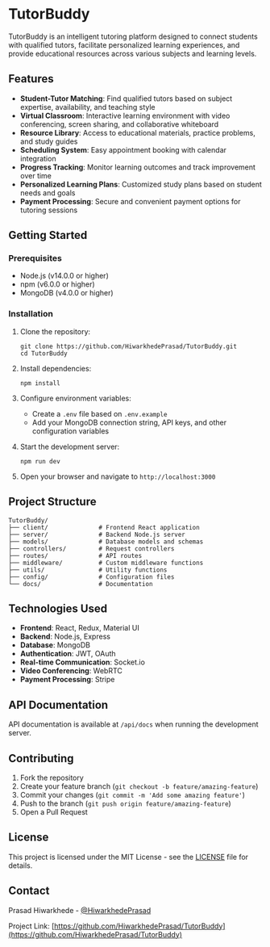 # TutorBuddy

TutorBuddy is an intelligent tutoring platform designed to connect students with qualified tutors, facilitate personalized learning experiences, and provide educational resources across various subjects and learning levels.

## Features

- **Student-Tutor Matching**: Find qualified tutors based on subject expertise, availability, and teaching style
- **Virtual Classroom**: Interactive learning environment with video conferencing, screen sharing, and collaborative whiteboard
- **Resource Library**: Access to educational materials, practice problems, and study guides
- **Scheduling System**: Easy appointment booking with calendar integration
- **Progress Tracking**: Monitor learning outcomes and track improvement over time
- **Personalized Learning Plans**: Customized study plans based on student needs and goals
- **Payment Processing**: Secure and convenient payment options for tutoring sessions

## Getting Started

### Prerequisites

- Node.js (v14.0.0 or higher)
- npm (v6.0.0 or higher)
- MongoDB (v4.0.0 or higher)

### Installation

1. Clone the repository:
   ```
   git clone https://github.com/HiwarkhedePrasad/TutorBuddy.git
   cd TutorBuddy
   ```

2. Install dependencies:
   ```
   npm install
   ```

3. Configure environment variables:
   - Create a `.env` file based on `.env.example`
   - Add your MongoDB connection string, API keys, and other configuration variables

4. Start the development server:
   ```
   npm run dev
   ```

5. Open your browser and navigate to `http://localhost:3000`

## Project Structure

```
TutorBuddy/
├── client/              # Frontend React application
├── server/              # Backend Node.js server
├── models/              # Database models and schemas
├── controllers/         # Request controllers
├── routes/              # API routes
├── middleware/          # Custom middleware functions
├── utils/               # Utility functions
├── config/              # Configuration files
└── docs/                # Documentation
```

## Technologies Used

- **Frontend**: React, Redux, Material UI
- **Backend**: Node.js, Express
- **Database**: MongoDB
- **Authentication**: JWT, OAuth
- **Real-time Communication**: Socket.io
- **Video Conferencing**: WebRTC
- **Payment Processing**: Stripe

## API Documentation

API documentation is available at `/api/docs` when running the development server.

## Contributing

1. Fork the repository
2. Create your feature branch (`git checkout -b feature/amazing-feature`)
3. Commit your changes (`git commit -m 'Add some amazing feature'`)
4. Push to the branch (`git push origin feature/amazing-feature`)
5. Open a Pull Request

## License

This project is licensed under the MIT License - see the [LICENSE](LICENSE) file for details.

## Contact

Prasad Hiwarkhede - [@HiwarkhedePrasad](https://github.com/HiwarkhedePrasad)

Project Link: [https://github.com/HiwarkhedePrasad/TutorBuddy](https://github.com/HiwarkhedePrasad/TutorBuddy)
